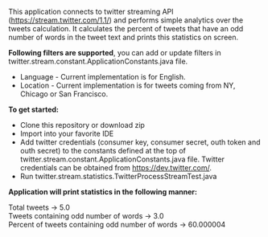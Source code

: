This application connects to twitter streaming API (https://stream.twitter.com/1.1/) and performs simple analytics over the tweets calculation. It calculates the percent of tweets that have an odd number of words in the tweet text and prints this statistics on screen.

<b>Following filters are supported</b>, you can add or update filters in twitter.stream.constant.ApplicationConstants.java file.
- Language - Current implementation is for English.
- Location - Current implementation is for tweets coming from NY, Chicago or San Francisco.

<b>To get started: </b>

- Clone this repository or download zip
- Import into your favorite IDE
- Add twitter credentials (consumer key, consumer secret, outh token and outh secret) to the constants defined at the top of twitter.stream.constant.ApplicationConstants.java file. Twitter credentials can be obtained from https://dev.twitter.com/.
- Run twitter.stream.statistics.TwitterProcessStreamTest.java

<b>Application will print statistics in the following manner:</b>

Total tweets -> 5.0
<br/>Tweets containing odd number of words -> 3.0
<br/>Percent of tweets containing odd number of words -> 60.000004
